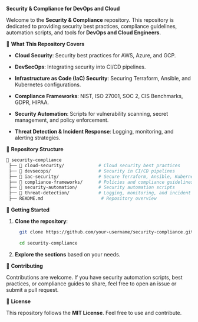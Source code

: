 **Security & Compliance for DevOps and Cloud**

Welcome to the **Security & Compliance** repository. This repository is dedicated to providing security best practices, compliance guidelines, automation scripts, and tools for **DevOps and Cloud Engineers**.

📌 **What This Repository Covers**

   - **Cloud Security**: Security best practices for AWS, Azure, and GCP.

   - **DevSecOps**: Integrating security into CI/CD pipelines.

   - **Infrastructure as Code (IaC) Security**: Securing Terraform, Ansible, and Kubernetes configurations.

   - **Compliance Frameworks**: NIST, ISO 27001, SOC 2, CIS Benchmarks, GDPR, HIPAA.

   - **Security Automation**: Scripts for vulnerability scanning, secret management, and policy enforcement.

   - **Threat Detection & Incident Response**: Logging, monitoring, and alerting strategies.

📂 **Repository Structure**

```bash
📁 security-compliance  
 ├── 📂 cloud-security/             # Cloud security best practices  
 ├── 📂 devsecops/                  # Security in CI/CD pipelines  
 ├── 📂 iac-security/               # Secure Terraform, Ansible, Kubernetes practices  
 ├── 📂 compliance-frameworks/      # Policies and compliance guidelines  
 ├── 📂 security-automation/        # Security automation scripts  
 ├── 📂 threat-detection/           # Logging, monitoring, and incident response  
 ├── README.md                      # Repository overview
```
 
🚀 **Getting Started**

1. **Clone the repository**:

```bash
     git clone https://github.com/your-username/security-compliance.git
   
     cd security-compliance
```
   
2. **Explore the sections** based on your needs.
   
🤝 **Contributing**

Contributions are welcome. If you have security automation scripts, best practices, or compliance guides to share, feel free to open an issue or submit a pull request.

📜 **License**

This repository follows the **MIT License**. Feel free to use and contribute.
